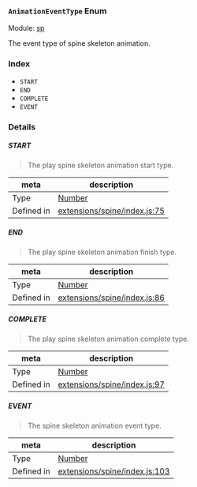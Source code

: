 ### `AnimationEventType` Enum



Module: [sp](../modules/sp.md)


The event type of spine skeleton animation.


### Index
  - `START`
  - `END`
  - `COMPLETE`
  - `EVENT`

### Details


##### START

> The play spine skeleton animation start type.

| meta | description |
|------|-------------|
| Type | <a href="https://developer.mozilla.org/en/JavaScript/Reference/Global_Objects/Number" class="crosslink external" target="_blank">Number</a> |
| Defined in | [extensions/spine/index.js:75](https://github.com/cocos-creator/engine/blob/d6ec4c03aa86f40af14d21ef9f059fed5e540c58/extensions/spine/index.js#L75) |



##### END

> The play spine skeleton animation finish type.

| meta | description |
|------|-------------|
| Type | <a href="https://developer.mozilla.org/en/JavaScript/Reference/Global_Objects/Number" class="crosslink external" target="_blank">Number</a> |
| Defined in | [extensions/spine/index.js:86](https://github.com/cocos-creator/engine/blob/d6ec4c03aa86f40af14d21ef9f059fed5e540c58/extensions/spine/index.js#L86) |



##### COMPLETE

> The play spine skeleton animation complete type.

| meta | description |
|------|-------------|
| Type | <a href="https://developer.mozilla.org/en/JavaScript/Reference/Global_Objects/Number" class="crosslink external" target="_blank">Number</a> |
| Defined in | [extensions/spine/index.js:97](https://github.com/cocos-creator/engine/blob/d6ec4c03aa86f40af14d21ef9f059fed5e540c58/extensions/spine/index.js#L97) |



##### EVENT

> The spine skeleton animation event type.

| meta | description |
|------|-------------|
| Type | <a href="https://developer.mozilla.org/en/JavaScript/Reference/Global_Objects/Number" class="crosslink external" target="_blank">Number</a> |
| Defined in | [extensions/spine/index.js:103](https://github.com/cocos-creator/engine/blob/d6ec4c03aa86f40af14d21ef9f059fed5e540c58/extensions/spine/index.js#L103) |


